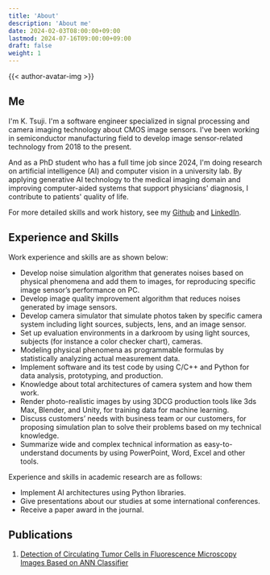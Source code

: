 ```yaml
---
title: 'About'
description: 'About me'
date: 2024-02-03T08:00:00+09:00
lastmod: 2024-07-16T09:00:00+09:00
draft: false
weight: 1
---
```


{{< author-avatar-img >}}

## Me

I'm K. Tsuji. I'm a software engineer specialized in signal processing and camera imaging technology about CMOS image sensors. I've been working in semiconductor manufacturing field to develop image sensor-related technology from 2018 to the present.

And as a PhD student who has a full time job since 2024, I'm doing research on artificial intelligence (AI) and computer vision in a university lab. By applying generative AI technology to the medical imaging domain and improving computer-aided systems that support physicians' diagnosis, I contribute to patients' quality of life.

For more detailed skills and work history, see my [Github](https://github.com/kktsuji) and [LinkedIn](https://www.linkedin.com/in/kktsuji/).

## Experience and Skills

Work experience and skills are as shown below:

* Develop noise simulation algorithm that generates noises based on physical phenomena and add them to images, for reproducing specific image sensor’s performance on PC.
* Develop image quality improvement algorithm that reduces noises generated by image sensors.
* Develop camera simulator that simulate photos taken by specific camera system including light sources, subjects, lens, and an image sensor.
* Set up evaluation environments in a darkroom by using light sources, subjects (for instance a color checker chart), cameras.
* Modeling physical phenomena as programmable formulas by statistically analyzing actual measurement data.
* Implement software and its test code by using C/C++ and Python for data analysis, prototyping, and production.
* Knowledge about total architectures of camera system and how them work.
* Render photo-realistic images by using 3DCG production tools like 3ds Max, Blender, and Unity, for training data for machine learning.
* Discuss customers’ needs with business team or our customers, for proposing simulation plan to solve their problems based on my technical knowledge.
* Summarize wide and complex technical information as easy-to-understand documents by using PowerPoint, Word, Excel and other tools.

Experience and skills in academic research are as follows:

* Implement AI architectures using Python libraries.
* Give presentations about our studies at some international conferences.
* Receive a paper award in the journal.

## Publications

1. [Detection of Circulating Tumor Cells in Fluorescence Microscopy Images Based on ANN Classifier](https://link.springer.com/article/10.1007/s11036-018-1121-0)
